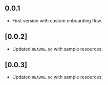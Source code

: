 ## 0.0.1

- First version with custom onboarding flow.

## [0.0.2] 

- Updated `README.md` with sample resources.

## [0.0.3]

- Updated `README.md` with sample resources.